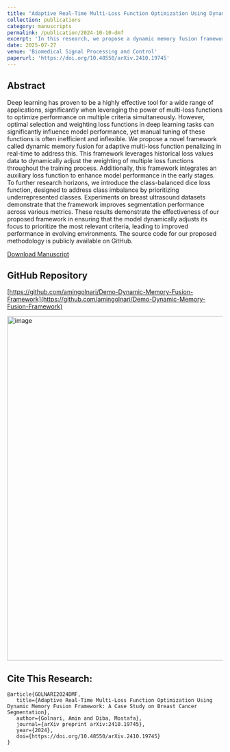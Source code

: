 ```yaml
---
title: "Adaptive Real-Time Multi-Loss Function Optimization Using Dynamic Memory Fusion Framework: A Case Study on Breast Cancer Segmentation"
collection: publications
category: manuscripts
permalink: /publication/2024-10-10-dmf
excerpt: 'In this research, we propose a dynamic memory fusion framework for adaptive multi-loss function penalizing in real-time, which dynamically adjusts the weighting of loss functions based on historical loss values and incorporates an auxiliary loss function and class-balanced dice loss to improve segmentation performance. [Download Manuscript](https://arxiv.org/pdf/2410.19745)'
date: 2025-07-27
venue: 'Biomedical Signal Processing and Control'
paperurl: 'https://doi.org/10.48550/arXiv.2410.19745'
---
```


## Abstract

Deep learning has proven to be a highly effective tool for a wide range of applications, significantly when leveraging the power of multi-loss functions to optimize performance on multiple criteria simultaneously. However, optimal selection and weighting loss functions in deep learning tasks can significantly influence model performance, yet manual tuning of these functions is often inefficient and inflexible. We propose a novel framework called dynamic memory fusion for adaptive multi-loss function penalizing in real-time to address this. This framework leverages historical loss values data to dynamically adjust the weighting of multiple loss functions throughout the training process. Additionally, this framework integrates an auxiliary loss function to enhance model performance in the early stages. To further research horizons, we introduce the class-balanced dice loss function, designed to address class imbalance by prioritizing underrepresented classes. Experiments on breast ultrasound datasets demonstrate that the framework improves segmentation performance across various metrics. These results demonstrate the effectiveness of our proposed framework in ensuring that the model dynamically adjusts its focus to prioritize the most relevant criteria, leading to improved performance in evolving environments. The source code for our proposed methodology is publicly available on GitHub. 

[Download Manuscript](https://arxiv.org/pdf/2410.19745)

## GitHub Repository

[https://github.com/amingolnari/Demo-Dynamic-Memory-Fusion-Framework](https://github.com/amingolnari/Demo-Dynamic-Memory-Fusion-Framework)

<img width="1342" height="804" alt="image" src="https://github.com/user-attachments/assets/d4828934-9bfc-443c-91ba-d241950cd633" />


## Cite This Research:

    @article{GOLNARI2024DMF,
       title={Adaptive Real-Time Multi-Loss Function Optimization Using Dynamic Memory Fusion Framework: A Case Study on Breast Cancer Segmentation},
       author={Golnari, Amin and Diba, Mostafa},
       journal={arXiv preprint arXiv:2410.19745},
       year={2024},
       doi={https://doi.org/10.48550/arXiv.2410.19745}
    }
